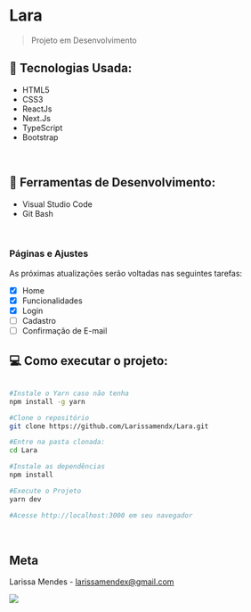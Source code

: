 # Lara
> Projeto em Desenvolvimento 

## :rocket: Tecnologias Usada:
- HTML5
- CSS3
- ReactJs
- Next.Js
- TypeScript
- Bootstrap
<br />

## 💼 Ferramentas de Desenvolvimento:
- Visual Studio Code
- Git Bash
<br />

### Páginas e Ajustes

As próximas atualizações serão voltadas nas seguintes tarefas:

- [x] Home
- [x] Funcionalidades
- [x] Login
- [ ] Cadastro
- [ ] Confirmação de E-mail

## :computer: Como executar o projeto:

```sh

#Instale o Yarn caso não tenha 
npm install -g yarn

#Clone o repositório
git clone https://github.com/Larissamendx/Lara.git

#Entre na pasta clonada:
cd Lara

#Instale as dependências
npm install

#Execute o Projeto
yarn dev

#Acesse http://localhost:3000 em seu navegador
```
<br />


## Meta

Larissa Mendes - larissamendex@gmail.com
<p align="left">
  <a href="https://www.linkedin.com/in/larissacmendes" alt="Linkedin">
  <img src="https://img.shields.io/badge/-Linkedin-0e76a8?style=flat-square&logo=Linkedin&logoColor=white&link=https://www.linkedin.com/in/larissa-carvalho-7149101b8/" /></a>
</p>  


